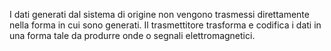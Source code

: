 I dati generati dal sistema di origine non vengono trasmessi direttamente nella forma in cui sono generati. Il trasmettitore trasforma e codifica i dati in una forma tale da produrre onde o segnali elettromagnetici.


